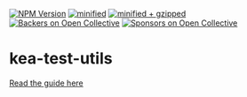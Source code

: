 [![NPM Version](https://img.shields.io/npm/v/kea-test-utils.svg)](https://www.npmjs.com/package/kea-test-utils)
[![minified](https://badgen.net/bundlephobia/min/kea-test-utils)](https://bundlephobia.com/result?p=kea-test-utils)
[![minified + gzipped](https://badgen.net/bundlephobia/minzip/kea-test-utils)](https://bundlephobia.com/result?p=kea-test-utils)
[![Backers on Open Collective](https://opencollective.com/kea/backers/badge.svg)](#backers)
[![Sponsors on Open Collective](https://opencollective.com/kea/sponsors/badge.svg)](#sponsors)

# kea-test-utils

[Read the guide here](https://kea.js.org/docs/guide/testing)